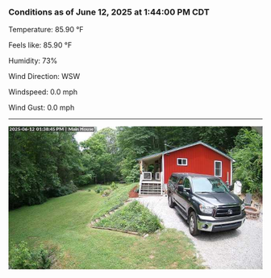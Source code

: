 ### Conditions as of June 12, 2025 at 1:44:00 PM CDT 

Temperature: 85.90 &deg;F

Feels like: 85.90 &deg;F

Humidity: 73%

Wind Direction: WSW

Windspeed: 0.0 mph

Wind Gust: 0.0 mph

---

<img src="./images/latest.jpeg"/>

